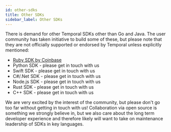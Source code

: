 ```yaml
---
id: other-sdks
title: Other SDKs
sidebar_label: Other SDKs
---
```


There is demand for other Temporal SDKs other than Go and Java. The user community has taken initiative to build some of these, but please note that they are not officially supported or endorsed by Temporal unless explicitly mentioned:

- [Ruby SDK by Coinbase](https://github.com/coinbase/temporal-ruby)
- Python SDK - please get in touch with us
- Swift SDK - please get in touch with us
- C#/.Net SDK - please get in touch with us
- Node.js SDK - please get in touch with us
- Rust SDK - please get in touch with us
- C++ SDK - please get in touch with us

We are very excited by the interest of the community, but please don't go too far without getting in touch with us! Collaboration via open source is something we strongly believe in, but we also care about the long term developer experience and therefore likely will want to take on maintenance leadership of SDKs in key languages.
